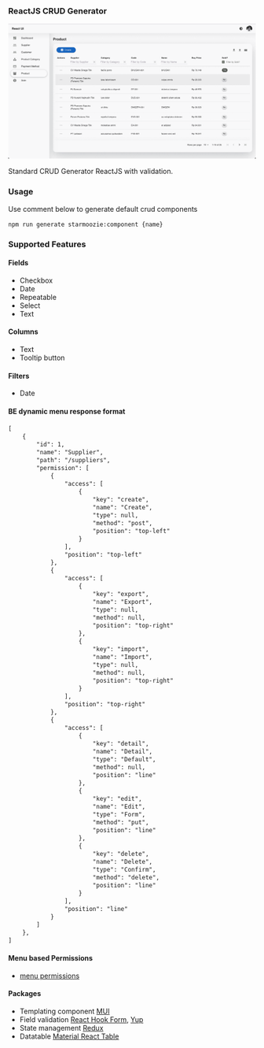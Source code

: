 ### ReactJS CRUD Generator

![image info](./images/ss2.png)

Standard CRUD Generator ReactJS with validation.

### Usage

Use comment below to generate default crud components

```
npm run generate starmoozie:component {name}
```

### Supported Features

#### Fields

- Checkbox
- Date
- Repeatable
- Select
- Text

#### Columns

- Text
- Tooltip button

#### Filters

- Date

#### BE dynamic menu response format

```
[
    {
        "id": 1,
        "name": "Supplier",
        "path": "/suppliers",
        "permission": [
            {
                "access": [
                    {
                        "key": "create",
                        "name": "Create",
                        "type": null,
                        "method": "post",
                        "position": "top-left"
                    }
                ],
                "position": "top-left"
            },
            {
                "access": [
                    {
                        "key": "export",
                        "name": "Export",
                        "type": null,
                        "method": null,
                        "position": "top-right"
                    },
                    {
                        "key": "import",
                        "name": "Import",
                        "type": null,
                        "method": null,
                        "position": "top-right"
                    }
                ],
                "position": "top-right"
            },
            {
                "access": [
                    {
                        "key": "detail",
                        "name": "Detail",
                        "type": "Default",
                        "method": null,
                        "position": "line"
                    },
                    {
                        "key": "edit",
                        "name": "Edit",
                        "type": "Form",
                        "method": "put",
                        "position": "line"
                    },
                    {
                        "key": "delete",
                        "name": "Delete",
                        "type": "Confirm",
                        "method": "delete",
                        "position": "line"
                    }
                ],
                "position": "line"
            }
        ]
    },
]
```

#### Menu based Permissions

- [menu permissions](https://github.com/starmoozie/react-crud-generator/blob/main/src/constants/menu.js)

#### Packages

- Templating component [MUI](https://mui.com/)
- Field validation [React Hook Form](https://react-hook-form.com/), [Yup](https://github.com/jquense/yup)
- State management [Redux](https://redux.js.org/)
- Datatable [Material React Table](https://www.material-react-table.com/)
